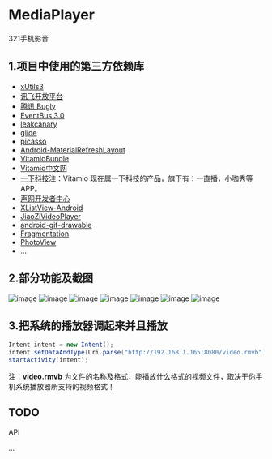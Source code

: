# MediaPlayer

321手机影音

## 1.项目中使用的第三方依赖库

- [xUtils3](https://github.com/wyouflf/xUtils3)
- [讯飞开放平台](https://www.xfyun.cn/)
- [腾讯 Bugly](https://bugly.qq.com/v2/)
- [EventBus 3.0](https://github.com/greenrobot/EventBus)
- [leakcanary](https://github.com/square/leakcanary)
- [glide](https://github.com/bumptech/glide)
- [picasso](https://github.com/square/picasso)
- [Android-MaterialRefreshLayout](https://github.com/android-cjj/Android-MaterialRefreshLayout)
- [VitamioBundle](https://github.com/yixia/VitamioBundle)
- [Vitamio中文网](https://www.vitamio.org/)
- [一下科技](http://www.yixia.com/)注：Vitamio 现在属一下科技的产品，旗下有：一直播，小咖秀等APP。
- [声网开发者中心](https://docs.agora.io/cn)
- [XListView-Android](https://github.com/Maxwin-z/XListView-Android)
- [JiaoZiVideoPlayer](https://github.com/lipangit/JiaoZiVideoPlayer)
- [android-gif-drawable](https://github.com/koral--/android-gif-drawable)
- [Fragmentation](https://github.com/YoKeyword/Fragmentation)
- [PhotoView](https://github.com/chrisbanes/PhotoView)
- ...

## 2.部分功能及截图

![image](https://github.com/xinpengfei520/MediaPlayer/blob/master/image/example1.png)
![image](https://github.com/xinpengfei520/MediaPlayer/blob/master/image/example2.png)
![image](https://github.com/xinpengfei520/MediaPlayer/blob/master/image/example3.png)
![image](https://github.com/xinpengfei520/MediaPlayer/blob/master/image/example4.png)
![image](https://github.com/xinpengfei520/MediaPlayer/blob/master/image/example5.png)
![image](https://github.com/xinpengfei520/MediaPlayer/blob/master/image/example6.png)
![image](https://github.com/xinpengfei520/MediaPlayer/blob/master/image/example7.png)

## 3.把系统的播放器调起来并且播放

```java
Intent intent = new Intent();
intent.setDataAndType(Uri.parse("http://192.168.1.165:8080/video.rmvb"),"video/*");
startActivity(intent);
```

注：**video.rmvb** 为文件的名称及格式，能播放什么格式的视频文件，取决于你手机系统播放器所支持的视频格式！

## TODO

API

...

